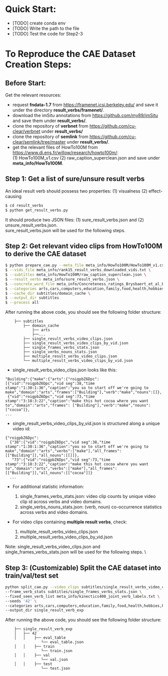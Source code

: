 # Quick Start:
- [TODO] create conda env
- [TODO] Write the path to the file
- [TODO] Test the code for Step2-3

# To Reproduce the CAE Dataset Creation Steps:

## Before Start:
Get the relevant resources:
- request **fndata-1.7** from https://framenet.icsi.berkeley.edu/ and save it under the directory **result_verbs/framenet/**.
- download the imSitu annotations from https://github.com/my89/imSitu and save them under  **result_verbs/**.
- clone the repository of **verbnet** from https://github.com/cu-clear/verbnet under **result_verbs/**
- clone the repository of **semlink** from https://github.com/cu-clear/semlink/tree/master under **result_verbs/**.
- get the relevant files of HowTo100M from https://www.di.ens.fr/willow/research/howto100m/: \
  (1) HowTo100M_v1.csv (2) raw_caption_superclean.json and save under **meta_info/HowTo100M**.

## Step 1: Get a list of sure/unsure result verbs
An ideal result verb should possess two properties: (1) visualness (2) effect-causing
```bash
$ cd result_verbs
$ python get_result_verbs.py
```
It should produce two JSON files: (1) sure_result_verbs.json and (2) unsure_result_verbs.json. \
sure_result_verbs.json will be used for the following steps.

## Step 2: Get relevant video clips from HowTo100M to derive the CAE dataset
```bash
$ python prepare_cae.py --meta_file meta_info/HowTo100M/HowTo100M_v1.csv \
$ --vids_file meta_info/rank15_result_verbs_downloaded_vids.txt \
$ --subtitles meta_info/HowTo100M/raw_caption_superclean.json \
$ --result_verbs meta_info/sure_result_verbs.json \
$ --concrete_word_file meta_info/Concreteness_ratings_Brysbaert_et_al_BRM.txt \
$ --categories arts,cars,computers,education,family,food,health,hobbies,holidays,home,personal,pets,sports \
$ --cache_dir subtitles/domain_cache \
$ --output_dir subtitles
$ --process all
```
After running the above code, you should see the following folder structure:
```
    ├── subtitles
        ├── domain_cache
            ├── arts
            ├──...
        ├── single_result_verbs_video_clips.json
        ├── single_result_verbs_video_clips_by_vid.json
        ├── single_frames_verbs_stats.json
        ├── single_verbs_nouns_stats.json
        ├── multiple_result_verbs_video_clips.json
        └── multiple_result_verbs_video_clips_by_vid.json
```
- single_result_verbs_video_clips.json looks like this:
```
"Building":{"make":{"arts":{"roigpbZ6Dpc":
[{"vid":"roigpbZ6Dpc","vid seg":38,"time stamp":"1:30:1:36","caption":"you so to start off we're going to make","domain":"arts","frames":["Building"],"verb":"make","nouns":[]},
 {"vid":"roigpbZ6Dpc","vid seg":73,"time stamp":"3:18:3:22","caption":"make this hot cocoa where you want to","domain":"arts","frames": ["Building"],"verb":"make","nouns":["cocoa"]},
...
```
- single_result_verbs_video_clips_by_vid.json is structured along a unique video id:
```
{"roigpbZ6Dpc":
  {"38":{"vid":"roigpbZ6Dpc","vid seg":38,"time stamp":"1:30:1:36","caption":"you so to start off we're going to make","domain":"arts","verbs":["make"],"all_frames":  [["Building"]],"all_nouns":[[]]},
   "73":{"vid":"roigpbZ6Dpc","vid seg":73,"time stamp":"3:18:3:22","caption":"make this hot cocoa where you want to","domain":"arts","verbs":["make"],"all_frames":[["Building"]],"all_nouns":[["cocoa"]]}
  ...
```
- For additional statistic information:
  1. single_frames_verbs_stats.json: video clip counts by unique video clip id across verbs and video domains.
  2. single_verbs_nouns_stats.json: (verb, noun) co-occurrence statistics across verbs and video domains.
     
- For video clips containing **multiple result verbs**, check:
  1. multiple_result_verbs_video_clips.json
  2. multiple_result_verbs_video_clips_by_vid.json

Note: single_result_verbs_video_clips.json and single_frames_verbs_stats.json will be used for the following steps. \

## Step 3: (Customizable) Split the CAE dataset into train/val/test set 
```bash
python split_cae.py --video_clips subtitles/single_result_verbs_video_clips.json \
--frame_verb_stats subtitles/single_frames_verbs_stats.json \
--fixed_seen_verb_list meta_info/kinectics400_joint_verb_labels.txt \
--seeds '42' \
--categories arts,cars,computers,education,family,food,health,hobbies,holidays,home,personal,pets,sports \
--output_dir single_result_verb_exp
```

After running the above code, you should see the following folder structure:
```
    ├── single_result_verb_exp
    │   ├── 42
    │   │    ├── eval_table
                └── eval_table.json
    │   │    ├── train
                └── train.json
    │   │    ├── val
                └── val.json
    │   │    ├── test
                └── test.json
```

